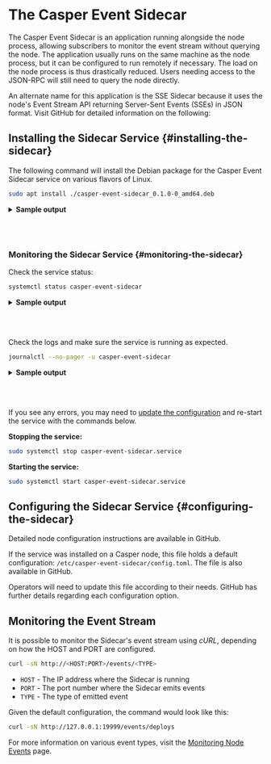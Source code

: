 # The Casper Event Sidecar

The Casper Event Sidecar is an application running alongside the node process, allowing subscribers to monitor the event stream without querying the node. The application usually runs on the same machine as the node process, but it can be configured to run remotely if necessary. The load on the node process is thus drastically reduced. Users needing access to the JSON-RPC will still need to query the node directly.

An alternate name for this application is the SSE Sidecar because it uses the node's Event Stream API returning Server-Sent Events (SSEs) in JSON format. Visit GitHub for detailed information on the following:

<!-- TODO add links when the private sidecar repository is available 
- Source code - link to the main repository 
- System components and architecture - link to the architecture section
- Node configuration instructions - link to resources/ETC_README.md#configuration
   - Default configuration file - link to resources/default_config.toml
- Maintenance scripts - link to resources/maintainer_scripts
-->

## Installing the Sidecar Service {#installing-the-sidecar}

The following command will install the Debian package for the Casper Event Sidecar service on various flavors of Linux. 

<!-- TODO Once the package is published, update the command below with the new link to the casper-event-sidecar*.deb package. The link below assumes a package available locally. -->

```bash
sudo apt install ./casper-event-sidecar_0.1.0-0_amd64.deb
```

<details>
<summary><b>Sample output</b></summary>

```bash
Reading package lists... Done
Building dependency tree       
Reading state information... Done
Note, selecting 'casper-event-sidecar' instead of './casper-event-sidecar_0.1.0-0_amd64.deb'
The following NEW packages will be installed:
  casper-event-sidecar
0 upgraded, 1 newly installed, 0 to remove and 18 not upgraded.
Need to get 0 B/4162 kB of archives.
After this operation, 20.2 MB of additional disk space will be used.
Get:1 /home/ubuntu/casper-event-sidecar_0.1.0-0_amd64.deb casper-event-sidecar amd64 0.1.0-0 [4162 kB]
Selecting previously unselected package casper-event-sidecar.
(Reading database ... 102241 files and directories currently installed.)
Preparing to unpack .../casper-event-sidecar_0.1.0-0_amd64.deb ...
Unpacking casper-event-sidecar (0.1.0-0) ...
Setting up casper-event-sidecar (0.1.0-0) ...
Adding system user `csidecar' (UID 114) ...
Adding new group `csidecar' (GID 120) ...
Adding new user `csidecar' (UID 114) with group `csidecar' ...
Not creating home directory `/home/csidecar'.
Created symlink /etc/systemd/system/multi-user.target.wants/casper-event-sidecar.service → /lib/systemd/system/casper-event-sidecar.service.
```

</details>

<br></br>

### Monitoring the Sidecar Service {#monitoring-the-sidecar}

Check the service status:

```bash
systemctl status casper-event-sidecar
```

<details>
<summary><b>Sample output</b></summary>

```bash
casper-event-sidecar.service - Casper Event Sidecar
     Loaded: loaded (/lib/systemd/system/casper-event-sidecar.service; enabled; vendor preset: enabled)
     Active: active (running) since Wed 2022-12-07 20:33:29 UTC; 1min 3s ago
       Docs: https://docs.casperlabs.io
   Main PID: 16707 (casper-event-si)
      Tasks: 5 (limit: 9401)
     Memory: 7.1M
     CGroup: /system.slice/casper-event-sidecar.service
             └─16707 /usr/bin/casper-event-sidecar /etc/casper-event-sidecar/config.toml

Dec 07 20:33:29 user systemd[1]: Started Casper Event Sidecar.
```

</details>

<br></br>

Check the logs and make sure the service is running as expected.

```bash
journalctl --no-pager -u casper-event-sidecar
```

<details>
<summary><b>Sample output</b></summary>


```bash
Dec 05 17:24:53 user systemd[1]: Started Casper Event Sidecar.
```

</details>

<br></br>

If you see any errors, you may need to [update the configuration](#configuring-the-service) and re-start the service with the commands below.

**Stopping the service:**

```bash
sudo systemctl stop casper-event-sidecar.service
```

**Starting the service:**

```bash
sudo systemctl start casper-event-sidecar.service
```

## Configuring the Sidecar Service {#configuring-the-sidecar}

Detailed node configuration instructions are available in GitHub.
<!-- TODO link GitHub to ETC_README.md#configuration from the sidecar repo -->

If the service was installed on a Casper node, this file holds a default configuration: `/etc/casper-event-sidecar/config.toml`. The file is also available in GitHub.
<!-- TODO link GitHub to resources/default_config.toml from the sidecar repo -->

Operators will need to update this file according to their needs. GitHub has further details regarding each configuration option.

## Monitoring the Event Stream

It is possible to monitor the Sidecar's event stream using *cURL*, depending on how the HOST and PORT are configured.

```bash
curl -sN http://<HOST:PORT>/events/<TYPE>
```

- `HOST` - The IP address where the Sidecar is running
- `PORT` - The port number where the Sidecar emits events
- `TYPE` - The type of emitted event

Given the default configuration, the command would look like this:
<!-- TODO link "default configuration" to the default_config.toml#L27-L29 -->


```bash
curl -sN http://127.0.0.1:19999/events/deploys
```

For more information on various event types, visit the [Monitoring Node Events](/operators/node-events) page.